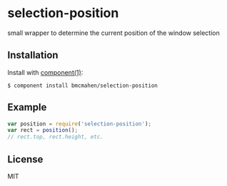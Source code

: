 
# selection-position

  small wrapper to determine the current position of the window selection

## Installation

  Install with [component(1)](http://component.io):

    $ component install bmcmahen/selection-position

## Example

```javascript
var position = require('selection-position');
var rect = position();
// rect.top, rect.height, etc.
```

## License

  MIT
